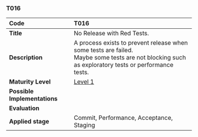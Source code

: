 ### T016

| **Code**           | **T016** |
| :--               | :--      |
| **Title**          | No Release with Red Tests. |
| **Description**    | A process exists to prevent release when some tests are failed. <br> Maybe some tests are not blocking such as exploratory tests or performance tests. |
| **Maturity Level** | [Level 1](/levels#level-1) |
| **Possible Implementations** | |
| **Evaluation**     | |
| **Applied stage**  | Commit, Performance, Acceptance, Staging |
